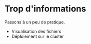 # Trop d'informations

Passons à un peu de pratique.

- Visualisation des fichiers
- Déploiement sur le cluster
